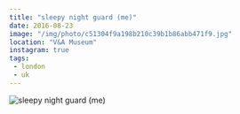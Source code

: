 ```yaml
---
title: "sleepy night guard (me)"
date: 2016-08-23
image: "/img/photo/c51304f9a198b210c39b1b86abb471f9.jpg"
location: "V&A Museum"
instagram: true
tags:
 - london
 - uk
---
```


![sleepy night guard (me)](/img/photo/c51304f9a198b210c39b1b86abb471f9.jpg)
